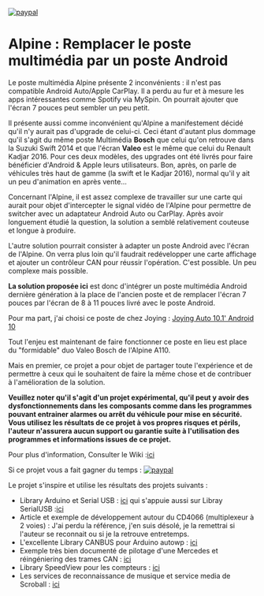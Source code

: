 [![paypal](https://www.paypalobjects.com/fr_FR/i/btn/btn_donateCC_LG.gif)](https://paypal.me/myalpdroid?country.x=FR&locale.x=fr_FR)

<H1> Alpine : Remplacer le poste multimédia  par un poste Android </H1>

Le poste multimédia Alpine présente 2 inconvénients : il n'est pas compatible Android Auto/Apple CarPlay. Il a perdu au fur et à mesure les apps intéressantes comme Spotify via MySpin. On pourrait ajouter que l'écran 7 pouces peut sembler un peu petit.

Il présente aussi comme inconvénient qu'Alpine a manifestement décidé qu'il n'y aurait pas d'upgrade de celui-ci. Ceci étant d'autant plus dommage qu'il s'agit du même poste Multimédia **Bosch** que celui qu'on retrouve dans la Suzuki Swift 2014 et que l'écran **Valeo** est le même que celui du Renault Kadjar 2016.
Pour ces deux modèles, des upgrades ont été livrés pour faire bénéficier d'Android & Apple leurs utilisateurs. 
Bon, après, on parle de véhicules très haut de gamme (la swift et le Kadjar 2016), normal qu'il y ait un peu d'animation en après vente...

Concernant l'Alpine, il est assez complexe de travailler sur une carte qui aurait pour objet d'intercepter le signal vidéo de l'Alpine pour permettre de switcher avec un adaptateur Android Auto ou CarPlay. Après avoir longuement étudié la question, la solution a semblé relativement couteuse et longue à produire. 

L'autre solution pourrait consister à adapter un poste Android avec l'écran de l'Alpine. On verra plus loin qu'il faudrait redévelopper une carte affichage et ajouter un contrôleur CAN pour réussir l'opération. C'est possible. Un peu complexe mais possible.

**La solution proposée ici** est donc d'intégrer un poste multimédia Android dernière génération à la place de l'ancien poste et de remplacer l'écran 7 pouces par l'écran de 8 à 11 pouces livré avec le poste Android.

Pour ma part, j'ai choisi ce poste de chez Joying :
[Joying Auto 10.1' Android 10](https://www.joyingauto.eu/joying-android-10-0-autoradio-10-1-inch-1280-800-screen-single-1din-car-stereo.html)

Tout l'enjeu est maintenant de faire fonctionner ce poste en lieu est place du "formidable" duo Valeo Bosch de l'Alpine A110.

Mais en premier, ce projet a pour objet de partager toute l'expérience et de permettre à ceux qui le souhaitent de faire la même chose et de contribuer à l'amélioration de la solution.

**Veuillez noter qu'il s'agit d'un projet expérimental, qu'il peut y avoir des dysfonctionnements dans les composants comme dans les programmes pouvant entrainer alarmes ou arrêt du véhicule pour mise en sécurité. Vous utilisez les résultats de ce projet à vos propres risques et périls, l'auteur n'assurera aucun support ou garantie suite à l'utilisation des programmes et informations issues de ce projet.**

Pour plus d'information, Consulter le Wiki :[ici](https://github.com/MyAlpDroid/AlpDroid/wiki)

Si ce projet vous a fait gagner du temps : [![paypal](https://www.paypalobjects.com/fr_FR/i/btn/btn_donateCC_LG.gif)](https://paypal.me/myalpdroid?country.x=FR&locale.x=fr_FR)

Le projet s'inspire et utilise les résultats des projets suivants :

* Library Arduino et Serial USB : [ici](https://github.com/OmarAflak/Arduino-Library) qui s'appuie aussi sur Libray SerialUSB :[ici](https://github.com/felHR85/UsbSerial)
* Article et exemple de développement autour du CD4066 (multiplexeur à 2 voies) : J'ai perdu la référence, j'en suis désolé, je la remettrai si l'auteur se reconnait ou si je la retrouve entretemps.
* L'excellente Library CANBUS pour Arduino autowp : [ici](https://github.com/autowp/arduino-mcp2515)
* Exemple très bien documenté de pilotage d'une Mercedes et réingéniering des trames CAN : [ici](https://github.com/rnd-ash/W203-canbus)
* Library SpeedView pour les compteurs : [ici](https://github.com/anastr/SpeedView)
* Les services de reconnaissance de musique et service media de Scroball : [ici](https://github.com/peterjosling/scroball)
